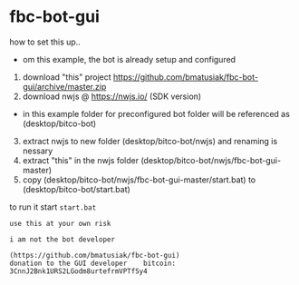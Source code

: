 # fbc-bot-gui

how to set this up.. 
* om this example, the bot is already setup and configured
1. download "this" project https://github.com/bmatusiak/fbc-bot-gui/archive/master.zip
2. download nwjs  @ https://nwjs.io/ (SDK version)
* in this example folder for preconfigured bot folder will be referenced as (desktop/bitco-bot)
3. extract nwjs to new folder  (desktop/bitco-bot/nwjs) and renaming is nessary
3. extract "this" in the nwjs folder (desktop/bitco-bot/nwjs/fbc-bot-gui-master)
4. copy (desktop/bitco-bot/nwjs/fbc-bot-gui-master/start.bat) to (desktop/bitco-bot/start.bat)

to run it
start `start.bat`


```
use this at your own risk

i am not the bot developer

(https://github.com/bmatusiak/fbc-bot-gui)
donation to the GUI developer    bitcoin: 3CnnJ2Bnk1URS2LGodm8urtefrmVPTfSy4

```
